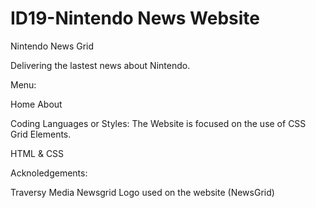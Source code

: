 # ID19-Nintendo News Website

Nintendo News Grid

Delivering the lastest news about Nintendo.

Menu:

Home
About

Coding Languages or Styles:
The Website is focused on the use of CSS Grid Elements.

HTML & CSS

Acknoledgements:

Traversy Media Newsgrid Logo used on the website (NewsGrid)
